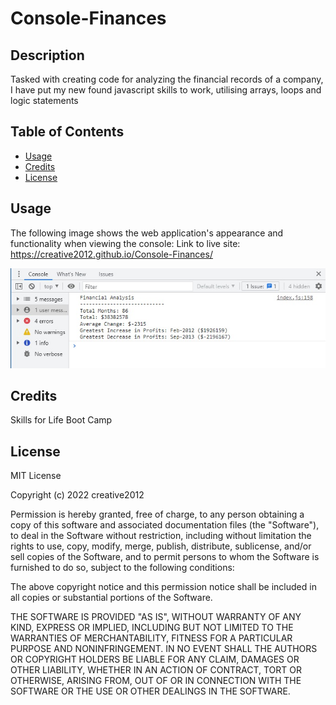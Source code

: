 # Console-Finances


## Description

Tasked with creating code for analyzing the financial records of a company, I have put my new found javascript skills to work, utilising arrays, loops and logic statements

## Table of Contents 

- [Usage](#usage)
- [Credits](#credits)
- [License](#license)

## Usage

The following image shows the web application's appearance and functionality when viewing the console:
Link to live site: https://creative2012.github.io/Console-Finances/

![My Portfolio webpage includes a navigation bar, a header image, an about me section, examples of my work and a contact section. Each link will take you directly to the corresponding section.](images/app.jpg)


## Credits

Skills for Life Boot Camp

## License

MIT License

Copyright (c) 2022 creative2012

Permission is hereby granted, free of charge, to any person obtaining a copy
of this software and associated documentation files (the "Software"), to deal
in the Software without restriction, including without limitation the rights
to use, copy, modify, merge, publish, distribute, sublicense, and/or sell
copies of the Software, and to permit persons to whom the Software is
furnished to do so, subject to the following conditions:

The above copyright notice and this permission notice shall be included in all
copies or substantial portions of the Software.

THE SOFTWARE IS PROVIDED "AS IS", WITHOUT WARRANTY OF ANY KIND, EXPRESS OR
IMPLIED, INCLUDING BUT NOT LIMITED TO THE WARRANTIES OF MERCHANTABILITY,
FITNESS FOR A PARTICULAR PURPOSE AND NONINFRINGEMENT. IN NO EVENT SHALL THE
AUTHORS OR COPYRIGHT HOLDERS BE LIABLE FOR ANY CLAIM, DAMAGES OR OTHER
LIABILITY, WHETHER IN AN ACTION OF CONTRACT, TORT OR OTHERWISE, ARISING FROM,
OUT OF OR IN CONNECTION WITH THE SOFTWARE OR THE USE OR OTHER DEALINGS IN THE
SOFTWARE.